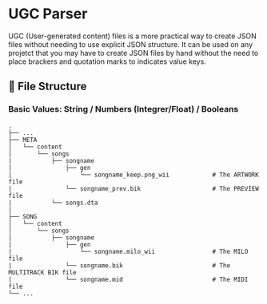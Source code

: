 # UGC Parser
UGC (User-generated content) files is a more practical way to create JSON files without needing to use explicit JSON structure. It can be used on any projetct that you may have to create JSON files by hand without the need to place brackers and quotation marks to indicates value keys.

## 📄 File Structure

### Basic Values: String / Numbers (Integrer/Float) / Booleans

    .
    ├── ...
    ├── META
    │   └── content
    │       └── songs
    |           ├── songname
    |               ├── gen
    |                   └── songname_keep.png_wii            # The ARTWORK file
    |               └── songname_prev.bik                    # The PREVIEW file
    |           └── songs.dta
    |
    ├── SONG
    │   └── content
    │       └── songs
    |           ├── songname
    |               ├── gen
    |                   └── songname.milo_wii                # The MILO file
    |               └── songname.bik                         # The MULTITRACK BIK file
    |               └── songname.mid                         # The MIDI file
    └── ...
